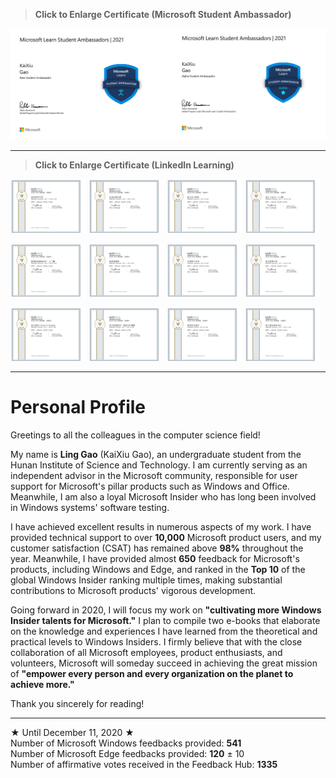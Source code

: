 > **Click to Enlarge Certificate (Microsoft Student Ambassador)**

<img src="https://github.com/Lingggao/Lingggao/blob/master/Microsoft%20Learn%20Student%20Ambassador.png?raw=true" width = "50%" /><img src="https://github.com/Lingggao/Lingggao/blob/master/Alpha%20Student%20Ambassador.png?raw=true" width = "50%" />

---

> **Click to Enlarge Certificate (LinkedIn Learning)**

<img src="https://github.com/Lingggao/Lingggao/blob/master/002.png?raw=true" width = "24%" /> <img src="https://github.com/Lingggao/Lingggao/blob/master/003.png?raw=true" width = "24%" /> <img src="https://github.com/Lingggao/Lingggao/blob/master/001.png?raw=true" width = "24%" /> <img src="https://github.com/Lingggao/Lingggao/blob/master/004.png?raw=true" width = "24%" />

<img src="https://github.com/Lingggao/Lingggao/blob/master/005.png?raw=true" width = "24%" /> <img src="https://github.com/Lingggao/Lingggao/blob/master/006.png?raw=true" width = "24%" /> <img src="https://github.com/Lingggao/Lingggao/blob/master/007.png?raw=true" width = "24%" /> <img src="https://github.com/Lingggao/Lingggao/blob/master/008.png?raw=true" width = "24%" />

<img src="https://github.com/Lingggao/Lingggao/blob/master/009.png?raw=true" width = "24%" /> <img src="https://github.com/Lingggao/Lingggao/blob/master/010.png?raw=true" width = "24%" /> <img src="https://github.com/Lingggao/Lingggao/blob/master/011.png?raw=true" width = "24%" /> <img src="https://github.com/Lingggao/Lingggao/blob/master/012.png?raw=true" width = "24%" />

---

# Personal Profile

Greetings to all the colleagues in the computer science field!

My name is **Ling Gao** (KaiXiu Gao), an undergraduate student from the Hunan Institute of Science and Technology. I am currently serving as an independent advisor in the Microsoft community, responsible for user support for Microsoft's pillar products such as Windows and Office. Meanwhile, I am also a loyal Microsoft Insider who has long been involved in Windows systems' software testing.

I have achieved excellent results in numerous aspects of my work. I have provided technical support to over **10,000** Microsoft product users, and my customer satisfaction (CSAT) has remained above **98%** throughout the year. Meanwhile, I have provided almost **650** feedback for Microsoft's products, including Windows and Edge, and ranked in the **Top 10** of the global Windows Insider ranking multiple times, making substantial contributions to Microsoft products' vigorous development.

Going forward in 2020, I will focus my work on **"cultivating more Windows Insider talents for Microsoft."** I plan to compile two e-books that elaborate on the knowledge and experiences I have learned from the theoretical and practical levels to Windows Insiders. I firmly believe that with the close collaboration of all Microsoft employees, product enthusiasts, and volunteers, Microsoft will someday succeed in achieving the great mission of **"empower every person and every organization on the planet to achieve more."**

Thank you sincerely for reading!  

---
★ Until December 11, 2020 ★  
Number of Microsoft Windows feedbacks provided: **541**  
Number of Microsoft Edge feedbacks provided: **120** ± 10  
Number of affirmative votes received in the Feedback Hub: **1335**  
